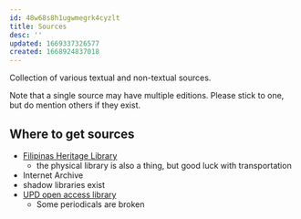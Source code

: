 ```yaml
---
id: 48w68s8h1ugwmegrk4cyzlt
title: Sources
desc: ''
updated: 1669337326577
created: 1668924837018
---
```


Collection of various textual and non-textual sources.

Note that a single source may have multiple editions.
Please stick to one, but do mention others if they exist.

## Where to get sources

- [Filipinas Heritage Library](https://www.filipinaslibrary.org.ph/online-library/)
  - the physical library is also a thing, but good luck with transportation
- Internet Archive
- shadow libraries exist
- [UPD open access library](https://repository.mainlib.upd.edu.ph/)
  - Some periodicals are broken
